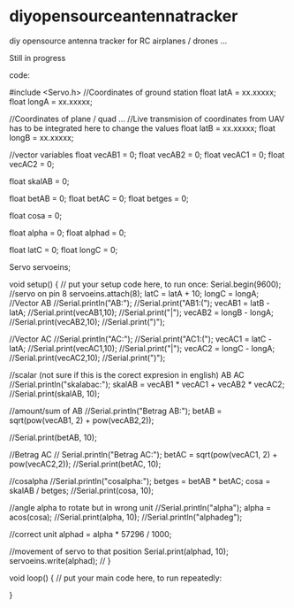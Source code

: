# diyopensourceantennatracker
diy opensource antenna tracker for RC airplanes / drones ...

Still in progress

code: 

#include <Servo.h>
//Coordinates of ground station
float latA = xx.xxxxx;
float longA = xx.xxxxx;

//Coordinates of plane / quad ...
//Live transmision of coordinates from UAV has to be integrated here to change the values
float latB = xx.xxxxx;
float longB = xx.xxxxx;

//vector variables
float vecAB1 = 0;
float vecAB2 = 0;
float vecAC1 = 0;
float vecAC2 = 0;

float skalAB = 0;

float betAB = 0;
float betAC = 0;
float betges = 0;

float cosa = 0;

float alpha = 0;
float alphad = 0;

float latC = 0;
float longC = 0;

Servo servoeins;

void setup() {
  // put your setup code here, to run once:
  Serial.begin(9600);
  //servo on pin 8
  servoeins.attach(8);
  latC = latA + 10;
  longC = longA;  
  //Vector AB
  //Serial.println("AB:");
  //Serial.print("AB1:(");
  vecAB1 = latB - latA;
  //Serial.print(vecAB1,10);
  //Serial.print("|");
  vecAB2 = longB - longA;
  //Serial.print(vecAB2,10);
  //Serial.print(")");
  
  //Vector AC
  //Serial.println("AC:");
  //Serial.print("AC1:(");
  vecAC1 = latC - latA;
  //Serial.print(vecAC1,10);
  //Serial.print("|");
  vecAC2 = longC - longA;
  //Serial.print(vecAC2,10);
  //Serial.print(")");

  //scalar (not sure if this is the corect expresion in english) AB AC
  //Serial.println("skalabac:");
  skalAB = vecAB1 * vecAC1 + vecAB2 * vecAC2;
  //Serial.print(skalAB, 10);

  //amount/sum of AB
  //Serial.println("Betrag AB:");
  betAB = sqrt(pow(vecAB1, 2) + pow(vecAB2,2));
    
  //Serial.print(betAB, 10);

  //Betrag AC
 // Serial.println("Betrag AC:");
  betAC = sqrt(pow(vecAC1, 2) + pow(vecAC2,2));
  //Serial.print(betAC, 10);

  //cosalpha
  //Serial.println("cosalpha:");
  betges = betAB * betAC;
  cosa = skalAB / betges;
  //Serial.print(cosa, 10);

  //angle alpha to rotate but in wrong unit
  //Serial.println("alpha");
  alpha = acos(cosa);
  //Serial.print(alpha, 10);
  //Serial.println("alphadeg");
  
  //correct unit
  alphad = alpha * 57296 / 1000;

  //movement of servo to that position
  Serial.print(alphad, 10);
  servoeins.write(alphad);
  //
}

void loop() {
  // put your main code here, to run repeatedly:

}
